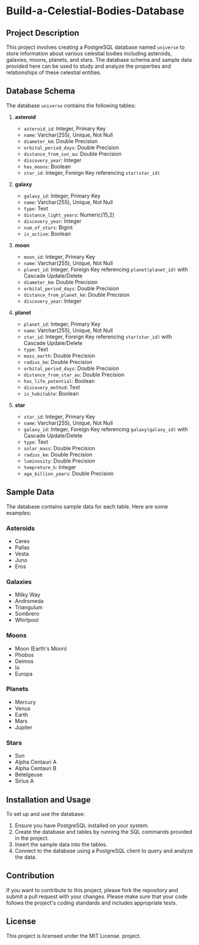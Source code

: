 # Build-a-Celestial-Bodies-Database

## Project Description
This project involves creating a PostgreSQL database named `universe` to store information about various celestial bodies including asteroids, galaxies, moons, planets, and stars. The database schema and sample data provided here can be used to study and analyze the properties and relationships of these celestial entities.

## Database Schema
The database `universe` contains the following tables:

1. **asteroid**
    - `asteroid_id`: Integer, Primary Key
    - `name`: Varchar(255), Unique, Not Null
    - `diameter_km`: Double Precision
    - `orbital_period_days`: Double Precision
    - `distance_from_sun_au`: Double Precision
    - `discovery_year`: Integer
    - `has_moons`: Boolean
    - `star_id`: Integer, Foreign Key referencing `star(star_id)`

2. **galaxy**
    - `galaxy_id`: Integer, Primary Key
    - `name`: Varchar(255), Unique, Not Null
    - `type`: Text
    - `distance_light_years`: Numeric(15,2)
    - `discovery_year`: Integer
    - `num_of_stars`: Bigint
    - `is_active`: Boolean

3. **moon**
    - `moon_id`: Integer, Primary Key
    - `name`: Varchar(255), Unique, Not Null
    - `planet_id`: Integer, Foreign Key referencing `planet(planet_id)` with Cascade Update/Delete
    - `diameter_km`: Double Precision
    - `orbital_period_days`: Double Precision
    - `distance_from_planet_km`: Double Precision
    - `discovery_year`: Integer

4. **planet**
    - `planet_id`: Integer, Primary Key
    - `name`: Varchar(255), Unique, Not Null
    - `star_id`: Integer, Foreign Key referencing `star(star_id)` with Cascade Update/Delete
    - `type`: Text
    - `mass_earth`: Double Precision
    - `radius_km`: Double Precision
    - `orbital_period_days`: Double Precision
    - `distance_from_star_au`: Double Precision
    - `has_life_potential`: Boolean
    - `discovery_method`: Text
    - `is_habitable`: Boolean

5. **star**
    - `star_id`: Integer, Primary Key
    - `name`: Varchar(255), Unique, Not Null
    - `galaxy_id`: Integer, Foreign Key referencing `galaxy(galaxy_id)` with Cascade Update/Delete
    - `type`: Text
    - `solar_mass`: Double Precision
    - `radius_km`: Double Precision
    - `luminosity`: Double Precision
    - `tempreture_k`: Integer
    - `age_billion_years`: Double Precision

## Sample Data
The database contains sample data for each table. Here are some examples:

### Asteroids
- Ceres
- Pallas
- Vesta
- Juno
- Eros

### Galaxies
- Milky Way
- Andromeda
- Triangulum
- Sombrero
- Whirlpool

### Moons
- Moon (Earth's Moon)
- Phobos
- Deimos
- Io
- Europa

### Planets
- Mercury
- Venus
- Earth
- Mars
- Jupiter

### Stars
- Sun
- Alpha Centauri A
- Alpha Centauri B
- Betelgeuse
- Sirius A

## Installation and Usage
To set up and use the database:

1. Ensure you have PostgreSQL installed on your system.
2. Create the database and tables by running the SQL commands provided in the project.
3. Insert the sample data into the tables.
4. Connect to the database using a PostgreSQL client to query and analyze the data.

## Contribution
If you want to contribute to this project, please fork the repository and submit a pull request with your changes. Please make sure that your code follows the project's coding standards and includes appropriate tests.

## License
This project is licensed under the MIT License.
 project.
